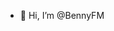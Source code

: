 - 👋 Hi, I’m @BennyFM


<!---
BennyFM/BennyFM is a ✨ special ✨ repository because its `README.md` (this file) appears on your GitHub profile.
You can click the Preview link to take a look at your changes.
--->
